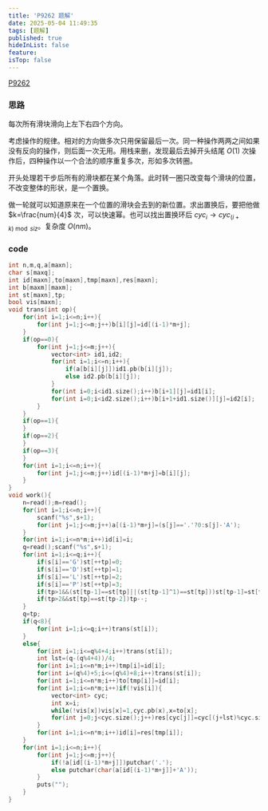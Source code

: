 ```yaml
---
title: 'P9262 题解'
date: 2025-05-04 11:49:35
tags: [题解]
published: true
hideInList: false
feature: 
isTop: false
---
```

[P9262](https://www.luogu.com.cn/problem/P9262)

### 思路

每次所有滑块滑向上左下右四个方向。

考虑操作的规律。相对的方向做多次只用保留最后一次。同一种操作两两之间如果没有反向的操作，则后面一次无用。用栈来删，发现最后去掉开头结尾 $O(1)$ 次操作后，四种操作以一个合法的顺序重复多次，形如多次转圈。

开头处理若干步后所有的滑块都在某个角落。此时转一圈只改变每个滑块的位置，不改变整体的形状，是一个置换。

做一轮就可以知道原来在一个位置的滑块会去到的新位置。求出置换后，要把他做 $k=\frac{num}{4}$ 次，可以快速幂。也可以找出置换环后 $cyc_i\to cyc_{(i+k)\bmod siz}$。复杂度 $O(nm)$。

### code

```cpp
int n,m,q,a[maxn];
char s[maxq];
int id[maxn],to[maxn],tmp[maxn],res[maxn];
int b[maxm][maxm];
int st[maxn],tp;
bool vis[maxn];
void trans(int op){
    for(int i=1;i<=n;i++){
        for(int j=1;j<=m;j++)b[i][j]=id[(i-1)*m+j];
    }
    if(op==0){
        for(int j=1;j<=m;j++){
            vector<int> id1,id2;
            for(int i=1;i<=n;i++){
                if(a[b[i][j]])id1.pb(b[i][j]);
                else id2.pb(b[i][j]);
            }
            for(int i=0;i<id1.size();i++)b[i+1][j]=id1[i];
            for(int i=0;i<id2.size();i++)b[i+1+id1.size()][j]=id2[i];
        }
    }
    if(op==1){
    }
    if(op==2){
    }
    if(op==3){
    }
    for(int i=1;i<=n;i++){
        for(int j=1;j<=m;j++)id[(i-1)*m+j]=b[i][j];
    }
}
void work(){
    n=read();m=read();
    for(int i=1;i<=n;i++){
        scanf("%s",s+1);
        for(int j=1;j<=m;j++)a[(i-1)*m+j]=(s[j]=='.'?0:s[j]-'A');
    }
    for(int i=1;i<=n*m;i++)id[i]=i;
    q=read();scanf("%s",s+1);
    for(int i=1;i<=q;i++){
        if(s[i]=='G')st[++tp]=0;
        if(s[i]=='D')st[++tp]=1;
        if(s[i]=='L')st[++tp]=2;
        if(s[i]=='P')st[++tp]=3;
        if(tp>1&&(st[tp-1]==st[tp]||(st[tp-1]^1)==st[tp]))st[tp-1]=st[tp],tp--;
        if(tp>2&&st[tp]==st[tp-2])tp--;
    }
    q=tp;
    if(q<8){
        for(int i=1;i<=q;i++)trans(st[i]);
    }
    else{
        for(int i=1;i<=q%4+4;i++)trans(st[i]);
        int lst=(q-(q%4+4))/4;
        for(int i=1;i<=n*m;i++)tmp[i]=id[i];
        for(int i=(q%4)+5;i<=(q%4)+8;i++)trans(st[i]);
        for(int i=1;i<=n*m;i++)to[tmp[i]]=id[i];
        for(int i=1;i<=n*m;i++)if(!vis[i]){
            vector<int> cyc;
            int x=i;
            while(!vis[x])vis[x]=1,cyc.pb(x),x=to[x];
            for(int j=0;j<cyc.size();j++)res[cyc[j]]=cyc[(j+lst)%cyc.size()];
        }
        for(int i=1;i<=n*m;i++)id[i]=res[tmp[i]];
    }
    for(int i=1;i<=n;i++){
        for(int j=1;j<=m;j++){
            if(!a[id[(i-1)*m+j]])putchar('.');
            else putchar(char(a[id[(i-1)*m+j]]+'A'));
        }
        puts("");
    }
}
```